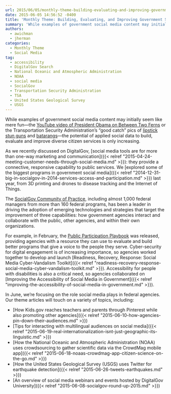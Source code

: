 ```yaml
---
url: 2015/06/05/monthly-theme-building-evaluating-and-improving-government-services-through-social-media.md
date: 2015-06-05 14:56:52 -0400
title: 'Monthly Theme: Building, Evaluating, and Improving Government Services Through Social Media'
summary: 'While examples of government social media content may initially seem like mere fun&mdash;the YouTube video of President Obama on Between Two Ferns or the Transportation Security Administration&rsquo;s &ldquo;good catch&rdquo; pics of lipstick stun guns and batarangs&mdash;the potential of applied social data to build, evaluate and improve diverse citizen services is only increasing. As we recently'
authors:
  - awichman
  - jherman
categories:
  - Monthly Theme
  - Social Media
tag:
  - accessibility
  - DigitalGov Search
  - National Oceanic and Atmospheric Administration
  - NOAA
  - social media
  - SocialGov
  - Transportation Security Administration
  - TSA
  - United States Geological Survey
  - USGS
---
```


While examples of government social media content may initially seem like mere fun—the [YouTube video of President Obama on Between Two Ferns](https://www.youtube.com/watch?v=UnW3xkHxIEQ) or the Transportation Security Administration’s “good catch” pics of [lipstick stun guns](https://instagram.com/p/0WUAzwl9xT/?taken-by=tsa) and [batarangs](https://instagram.com/p/zTOqVrF9wl/?taken-by=tsa)—the potential of applied social data to build, evaluate and improve diverse citizen services is only increasing.

As we recently discussed on DigitalGov, [social media tools are for more than one-way marketing and communication]({{< relref "2015-04-24-meeting-customer-needs-through-social-media.md" >}}): they provide a connective, responsive capability to public services. We [explored some of the biggest programs in government social media]({{< relref "2014-12-31-big-in-socialgov-in-2014-services-access-and-participation.md" >}}) last year, from 3D printing and drones to disease tracking and the Internet of Things.

The [SocialGov Community of Practice](http://www.google.com/url?q=http%3A%2F%2Fwww.WHATEVER%2Fcommunities%2Fsocial-media%2F&sa=D&sntz=1&usg=AFQjCNEftOg4z77TqX4v3lnFo74pXnH_UA), including almost 1,000 federal managers from more than 160 federal programs, has been a leader in driving the adoption of emerging technologies and strategies that target the improvement of three capabilities: how government agencies interact and collaborate with the public, other agencies, and within their own organizations.

For example, in February, the [Public Participation Playbook](https://participation.usa.gov/) was released, providing agencies with a resource they can use to evaluate and build better programs that give a voice to the people they serve. Cyber-security for digital engagement is of increasing importance, so agencies worked together to develop and launch [Readiness, Recovery, Response: Social Media Cyber-Vandalism Toolkit]({{< relref "readiness-recovery-response-social-media-cyber-vandalism-toolkit.md" >}}). Accessibility for people with disabilities is also a critical need, so agencies collaborated on [Improving the Accessibility of Social Media in Government]({{< relref "improving-the-accessibility-of-social-media-in-government.md" >}}).

In June, we’re focusing on the role social media plays in federal agencies. Our theme articles will touch on a variety of topics, including:

  * [How Kids.gov reaches teachers and parents through Pinterest while also promoting other agencies]({{< relref "2015-06-10-how-agencies-pin-down-their-audiences.md" >}})
  * [Tips for interacting with multilingual audiences on social media]({{< relref "2015-06-19-real-internationalization-isnt-just-geographic-its-linguistic.md" >}})
  * [How the National Oceanic and Atmospheric Administration (NOAA) uses crowdsourcing to gather scientific data via the CrowdMag mobile app]({{< relref "2015-06-18-noaas-crowdmag-app-citizen-science-on-the-go.md" >}})
  * [How the United States Geological Survey (USGS) uses Twitter for earthquake detection]({{< relref "2015-06-26-tweets-earthquakes.md" >}})
  * [An overview of social media webinars and events hosted by DigitalGov University]({{< relref "2015-06-08-socialgov-round-up-2015.md" >}})